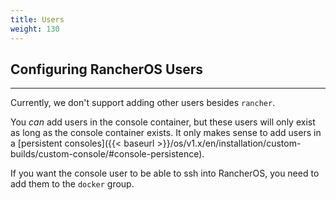 ```yaml
---
title: Users
weight: 130
---
```


## Configuring RancherOS Users
---

Currently, we don't support adding other users besides `rancher`.

You _can_ add users in the console container, but these users will only exist as long as the console container exists. It only makes sense to add users in a [persistent consoles]({{< baseurl >}}/os/v1.x/en/installation/custom-builds/custom-console/#console-persistence).

If you want the console user to be able to ssh into RancherOS, you need to add them
to the `docker` group.

